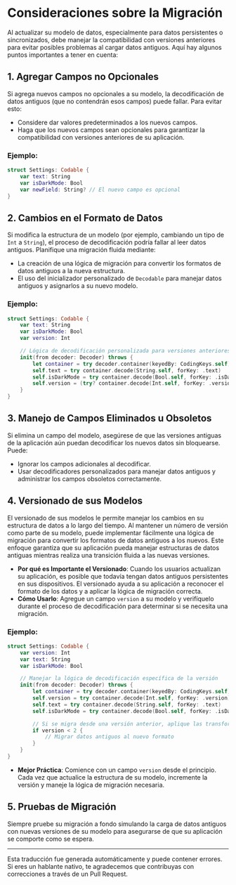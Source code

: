 # Consideraciones sobre la Migración

Al actualizar su modelo de datos, especialmente para datos persistentes o sincronizados, debe manejar la compatibilidad con versiones anteriores para evitar posibles problemas al cargar datos antiguos. Aquí hay algunos puntos importantes a tener en cuenta:

## 1. Agregar Campos no Opcionales
Si agrega nuevos campos no opcionales a su modelo, la decodificación de datos antiguos (que no contendrán esos campos) puede fallar. Para evitar esto:
- Considere dar valores predeterminados a los nuevos campos.
- Haga que los nuevos campos sean opcionales para garantizar la compatibilidad con versiones anteriores de su aplicación.

### Ejemplo:
```swift
struct Settings: Codable {
    var text: String
    var isDarkMode: Bool
    var newField: String? // El nuevo campo es opcional
}
```

## 2. Cambios en el Formato de Datos
Si modifica la estructura de un modelo (por ejemplo, cambiando un tipo de `Int` a `String`), el proceso de decodificación podría fallar al leer datos antiguos. Planifique una migración fluida mediante:
- La creación de una lógica de migración para convertir los formatos de datos antiguos a la nueva estructura.
- El uso del inicializador personalizado de `Decodable` para manejar datos antiguos y asignarlos a su nuevo modelo.

### Ejemplo:
```swift
struct Settings: Codable {
    var text: String
    var isDarkMode: Bool
    var version: Int

    // Lógica de decodificación personalizada para versiones anteriores
    init(from decoder: Decoder) throws {
        let container = try decoder.container(keyedBy: CodingKeys.self)
        self.text = try container.decode(String.self, forKey: .text)
        self.isDarkMode = try container.decode(Bool.self, forKey: .isDarkMode)
        self.version = (try? container.decode(Int.self, forKey: .version)) ?? 1 // Valor predeterminado para datos antiguos
    }
}
```

## 3. Manejo de Campos Eliminados u Obsoletos
Si elimina un campo del modelo, asegúrese de que las versiones antiguas de la aplicación aún puedan decodificar los nuevos datos sin bloquearse. Puede:
- Ignorar los campos adicionales al decodificar.
- Usar decodificadores personalizados para manejar datos antiguos y administrar los campos obsoletos correctamente.

## 4. Versionado de sus Modelos

El versionado de sus modelos le permite manejar los cambios en su estructura de datos a lo largo del tiempo. Al mantener un número de versión como parte de su modelo, puede implementar fácilmente una lógica de migración para convertir los formatos de datos antiguos a los nuevos. Este enfoque garantiza que su aplicación pueda manejar estructuras de datos antiguas mientras realiza una transición fluida a las nuevas versiones.

- **Por qué es Importante el Versionado**: Cuando los usuarios actualizan su aplicación, es posible que todavía tengan datos antiguos persistentes en sus dispositivos. El versionado ayuda a su aplicación a reconocer el formato de los datos y a aplicar la lógica de migración correcta.
- **Cómo Usarlo**: Agregue un campo `version` a su modelo y verifíquelo durante el proceso de decodificación para determinar si se necesita una migración.

### Ejemplo:
```swift
struct Settings: Codable {
    var version: Int
    var text: String
    var isDarkMode: Bool

    // Manejar la lógica de decodificación específica de la versión
    init(from decoder: Decoder) throws {
        let container = try decoder.container(keyedBy: CodingKeys.self)
        self.version = try container.decode(Int.self, forKey: .version)
        self.text = try container.decode(String.self, forKey: .text)
        self.isDarkMode = try container.decode(Bool.self, forKey: .isDarkMode)

        // Si se migra desde una versión anterior, aplique las transformaciones necesarias aquí
        if version < 2 {
            // Migrar datos antiguos al nuevo formato
        }
    }
}
```

- **Mejor Práctica**: Comience con un campo `version` desde el principio. Cada vez que actualice la estructura de su modelo, incremente la versión y maneje la lógica de migración necesaria.

## 5. Pruebas de Migración
Siempre pruebe su migración a fondo simulando la carga de datos antiguos con nuevas versiones de su modelo para asegurarse de que su aplicación se comporte como se espera.

---
Esta traducción fue generada automáticamente y puede contener errores. Si eres un hablante nativo, te agradecemos que contribuyas con correcciones a través de un Pull Request.
